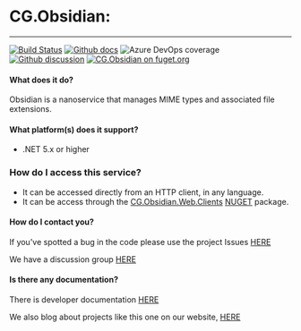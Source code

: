 # CG.Obsidian: 
---
[![Build Status](https://dev.azure.com/codegator/CG.Obsidian/_apis/build/status/CodeGator.CG.Obsidian?branchName=main)](https://dev.azure.com/codegator/CG.Obsidian/_build/latest?definitionId=60&branchName=main)
[![Github docs](https://img.shields.io/static/v1?label=Documentation&message=online&color=blue)](https://codegator.github.io/CG.Obsidian/index.html)
![Azure DevOps coverage](https://img.shields.io/azure-devops/coverage/codegator/CG.Obsidian/60)
[![Github discussion](https://img.shields.io/badge/Discussion-online-blue)](https://github.com/CodeGator/CG.Obsidian/discussions)
[![CG.Obsidian on fuget.org](https://www.fuget.org/packages/CG.Obsidian/badge.svg)](https://www.fuget.org/packages/CG.Obsidian)

#### What does it do?
Obsidian is a nanoservice that manages MIME types and associated file extensions.

#### What platform(s) does it support?
* .NET 5.x or higher

### How do I access this service?
* It can be accessed directly from an HTTP client, in any language.
* It can be access through the [CG.Obsidian.Web.Clients](https://github.com/CodeGator/CG.Obsidian.Web.Clients) [NUGET](https://www.nuget.org/packages/CG.Obsidian.Web.Clients/) package.

#### How do I contact you?
If you've spotted a bug in the code please use the project Issues [HERE](https://github.com/CodeGator/CG.Obsidian/issues)

We have a discussion group [HERE](https://github.com/CodeGator/CG.Obsidian/discussions)

#### Is there any documentation?
There is developer documentation [HERE](https://codegator.github.io/CG.Obsidian/)

We also blog about projects like this one on our website, [HERE](http://www.codegator.com)